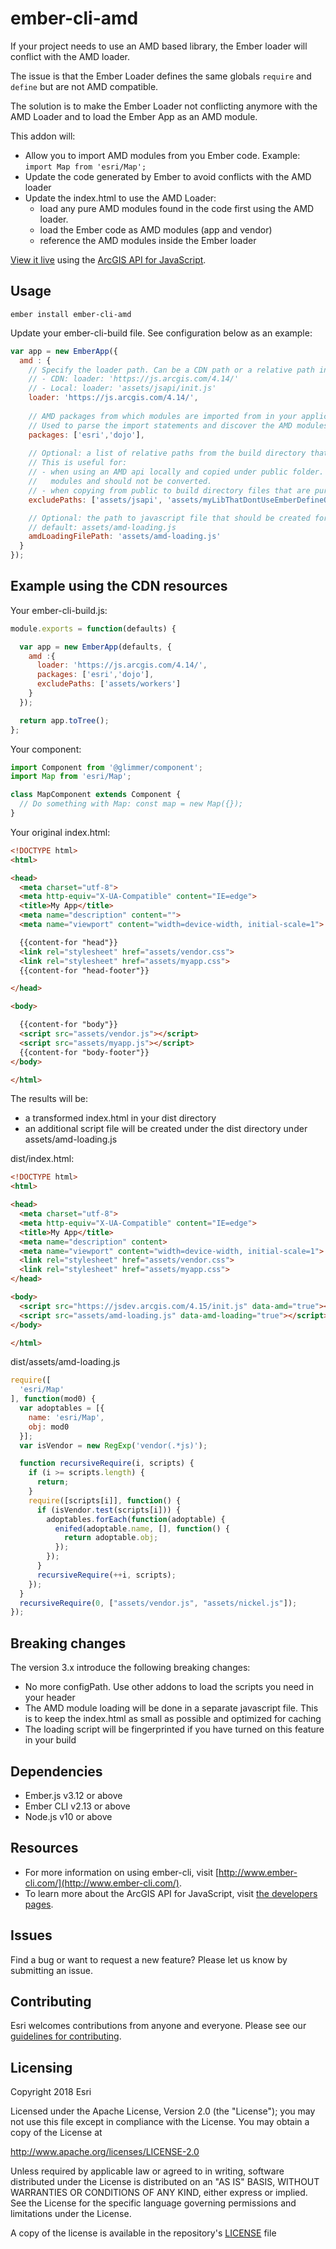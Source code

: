 # ember-cli-amd

If your project needs to use an AMD based library, the Ember loader will conflict with the AMD loader.

The issue is that the Ember Loader defines the same globals `require` and `define` but are not AMD compatible.

The solution is to make the Ember Loader not conflicting anymore with the AMD Loader and to load the Ember App as an AMD module.

This addon will:
* Allow you to import AMD modules from you Ember code. Example: `import Map from 'esri/Map';`
* Update the code generated by Ember to avoid conflicts with the AMD loader
* Update the index.html to use the AMD Loader:
  * load any pure AMD modules found in the code first using the AMD loader. 
  * load the Ember code as AMD modules (app and vendor)
  * reference the AMD modules inside the Ember loader

[View it live](http://esri.github.io/ember-cli-amd/) using the [ArcGIS API for JavaScript](https://developers.arcgis.com/javascript/).

## Usage

`ember install ember-cli-amd`

Update your ember-cli-build file. See configuration below as an example:

```javascript
var app = new EmberApp({
  amd : {
    // Specify the loader path. Can be a CDN path or a relative path in the dist folder
    // - CDN: loader: 'https://js.arcgis.com/4.14/'
    // - Local: loader: 'assets/jsapi/init.js'
    loader: 'https://js.arcgis.com/4.14/',
    
    // AMD packages from which modules are imported from in your application.
    // Used to parse the import statements and discover the AMD modules from the other modules.
    packages: ['esri','dojo'],
    
    // Optional: a list of relative paths from the build directory that should not be parsed by ember-cli-amd.
    // This is useful for:
    // - when using an AMD api locally and copied under public folder. The files will be copied under the build folder. These files are pure AMD
    //   modules and should not be converted.
    // - when copying from public to build directory files that are pure JS or pure AMD
    excludePaths: ['assets/jsapi', 'assets/myLibThatDontUseEmberDefineOrRequire'],

    // Optional: the path to javascript file that should be created for loading the AMD modules
    // default: assets/amd-loading.js
    amdLoadingFilePath: 'assets/amd-loading.js'
  }
});
```

## Example using the CDN resources

Your ember-cli-build.js:

```javascript
module.exports = function(defaults) {

  var app = new EmberApp(defaults, {
    amd :{
      loader: 'https://js.arcgis.com/4.14/',
      packages: ['esri','dojo'],
      excludePaths: ['assets/workers']
    }
  });

  return app.toTree();
};
```

Your component:

```javascript
import Component from '@glimmer/component';
import Map from 'esri/Map';

class MapComponent extends Component {
  // Do something with Map: const map = new Map({});
}
```

Your original index.html:

```html
<!DOCTYPE html>
<html>

<head>
  <meta charset="utf-8">
  <meta http-equiv="X-UA-Compatible" content="IE=edge">
  <title>My App</title>
  <meta name="description" content="">
  <meta name="viewport" content="width=device-width, initial-scale=1">

  {{content-for "head"}}
  <link rel="stylesheet" href="assets/vendor.css">
  <link rel="stylesheet" href="assets/myapp.css">
  {{content-for "head-footer"}}

</head>

<body>

  {{content-for "body"}}
  <script src="assets/vendor.js"></script>
  <script src="assets/myapp.js"></script>
  {{content-for "body-footer"}}
</body>

</html>
```

The results will be:
- a transformed index.html in your dist directory
- an additional script file will be created under the dist directory under assets/amd-loading.js

dist/index.html:

```html
<!DOCTYPE html>
<html>

<head>
  <meta charset="utf-8">
  <meta http-equiv="X-UA-Compatible" content="IE=edge">
  <title>My App</title>
  <meta name="description" content>
  <meta name="viewport" content="width=device-width, initial-scale=1">
  <link rel="stylesheet" href="assets/vendor.css">
  <link rel="stylesheet" href="assets/myapp.css">
</head>

<body>
  <script src="https://jsdev.arcgis.com/4.15/init.js" data-amd="true"></script>
  <script src="assets/amd-loading.js" data-amd-loading="true"></script>
</body>

</html>
```

dist/assets/amd-loading.js

```javascript
require([
  'esri/Map'
], function(mod0) {
  var adoptables = [{
    name: 'esri/Map',
    obj: mod0
  }];
  var isVendor = new RegExp('vendor(.*js)');

  function recursiveRequire(i, scripts) {
    if (i >= scripts.length) {
      return;
    }
    require([scripts[i]], function() {
      if (isVendor.test(scripts[i])) {
        adoptables.forEach(function(adoptable) {
          enifed(adoptable.name, [], function() {
            return adoptable.obj;
          });
        });
      }
      recursiveRequire(++i, scripts);
    });
  }
  recursiveRequire(0, ["assets/vendor.js", "assets/nickel.js"]);
});
```

## Breaking changes
The version 3.x introduce the following breaking changes:
- No more configPath. Use other addons to load the scripts you need in your header
- The AMD module loading will be done in a separate javascript file. This is to keep the index.html as small as possible and optimized for caching
- The loading script will be fingerprinted if you have turned on this feature in your build

## Dependencies
* Ember.js v3.12 or above
* Ember CLI v2.13 or above
* Node.js v10 or above

## Resources
* For more information on using ember-cli, visit [http://www.ember-cli.com/](http://www.ember-cli.com/).
* To learn more about the ArcGIS API for JavaScript, visit [the developers pages](https://developers.arcgis.com/javascript/).

## Issues

Find a bug or want to request a new feature?  Please let us know by submitting an issue.

## Contributing

Esri welcomes contributions from anyone and everyone. Please see our [guidelines for contributing](https://github.com/esri/contributing).

## Licensing
Copyright 2018 Esri

Licensed under the Apache License, Version 2.0 (the "License"); you may not use this file except in compliance with the License. You may obtain a copy of the License at

http://www.apache.org/licenses/LICENSE-2.0

Unless required by applicable law or agreed to in writing, software distributed under the License is distributed on an "AS IS" BASIS, WITHOUT WARRANTIES OR CONDITIONS OF ANY KIND, either express or implied. See the License for the specific language governing permissions and limitations under the License.

A copy of the license is available in the repository's [LICENSE](./LICENSE.md) file
